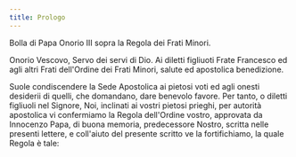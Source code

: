```yaml
---
title: Prologo
---
```


Bolla di Papa Onorio III sopra la Regola dei Frati Minori.

Onorio Vescovo, Servo dei servi di Dio. Ai diletti figliuoti Frate Francesco ed agli altri Frati dell'Ordine dei Frati Minori, salute ed apostolica benedizione.

Suole condiscendere la Sede Apostolica ai pietosi voti ed agli onesti desiderii di quelli, che domandano, dare benevolo favore. Per tanto, o diletti figliuoli nel Signore, Noi, inclinati ai vostri pietosi prieghi, per autorità apostolica vi confermiamo la Regola dell'Ordine vostro, approvata da Innocenzo Papa, di buona memoria, predecessore Nostro, scritta nelle presenti lettere, e coll'aiuto del presente scritto ve la fortifichiamo, la quale Regola è tale:
